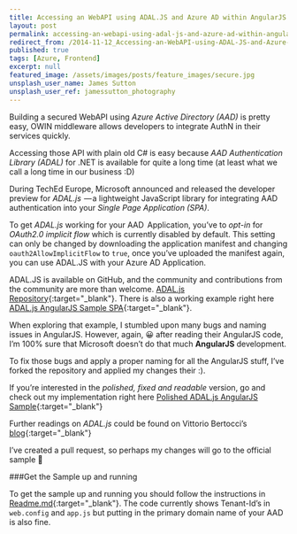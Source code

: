 ```yaml
---
title: Accessing an WebAPI using ADAL.JS and Azure AD within AngularJS
layout: post
permalink: accessing-an-webapi-using-adal-js-and-azure-ad-within-angularjs
redirect_from: /2014-11-12_Accessing-an-WebAPI-using-ADAL-JS-and-Azure-AD-within-AngularJS-5ceae9165e75
published: true
tags: [Azure, Frontend]
excerpt: null
featured_image: /assets/images/posts/feature_images/secure.jpg
unsplash_user_name: James Sutton
unsplash_user_ref: jamessutton_photography
---
```


Building a secured WebAPI using *Azure Active Directory (AAD)* is pretty easy, OWIN middleware allows developers to integrate AuthN in their services quickly.

Accessing those API with plain old C# is easy because *AAD Authentication Library (ADAL)* for .NET is available for quite a long time (at least what we call a long time in our business :D)

During TechEd Europe, Microsoft announced and released the developer preview for *ADAL.js*  — a lightweight JavaScript library for integrating AAD authentication into your *Single Page Application (SPA)*.

To get *ADAL.js* working for your AAD   Application, you’ve to *opt-in* for *OAuth2.0 implicit flow* which is currently disabled by default. This setting can only be changed by downloading the application manifest and changing `oauth2AllowImplicitFlow` to `true`, once you’ve uploaded the manifest again, you can use ADAL.JS with your Azure AD Application.

ADAL.JS is available on GitHub, and the community and contributions from the community are more than welcome. [ADAL.js Repository](https://github.com/AzureAD/azure-activedirectory-library-for-js){:target="_blank"}. There is also a working example right here [ADAL.js AngularJS Sample SPA](https://github.com/AzureADSamples/SinglePageApp-DotNet){:target="_blank"}.

When exploring that example, I stumbled upon many bugs and naming issues in AngularJS. However, again, 😀 after reading their AngularJS code, I’m 100% sure that Microsoft doesn’t do that much **AngularJS** development.

To fix those bugs and apply a proper naming for all the AngularJS stuff, I’ve forked the repository and applied my changes their :).

If you’re interested in the *polished, fixed and readable* version, go and check out my implementation right here [Polished ADAL.js AngularJS Sample](https://github.com/ThorstenHans/SinglePageApp-DotNet){:target="_blank"}

Further readings on *ADAL.js* could be found on Vittorio Bertocci’s [blog](http://www.cloudidentity.com){:target="_blank"}

I’ve created a pull request, so perhaps my changes will go to the official sample 🙂

###Get the Sample up and running

To get the sample up and running you should follow the instructions in [Readme.md](https://github.com/ThorstenHans/SinglePageApp-DotNet/blob/master/README.md){:target="_blank"}. The code currently shows Tenant-Id’s in `web.config` and `app.js` but putting in the primary domain name of your AAD is also fine.

